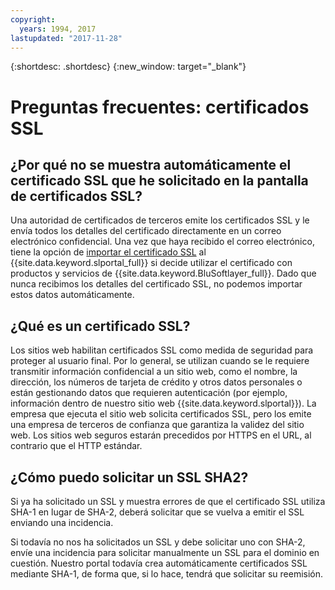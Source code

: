 ```yaml
---
copyright:
  years: 1994, 2017
lastupdated: "2017-11-28"
---
```


{:shortdesc: .shortdesc}
{:new_window: target="_blank"}

<a name="top"></a>
# Preguntas frecuentes: certificados SSL

## ¿Por qué no se muestra automáticamente el certificado SSL que he solicitado en la pantalla de certificados SSL?

Una autoridad de certificados de terceros emite los certificados SSL y le envía todos los detalles del certificado directamente en un correo electrónico confidencial. Una vez que haya recibido el correo electrónico, tiene la opción de [importar el certificado SSL](import-ssl-certificate.html) al {{site.data.keyword.slportal_full}} si decide utilizar el certificado con productos y servicios de {{site.data.keyword.BluSoftlayer_full}}. Dado que nunca recibimos los detalles del certificado SSL, no podemos importar estos datos automáticamente.

## ¿Qué es un certificado SSL?

Los sitios web habilitan certificados SSL como medida de seguridad para proteger al usuario final. Por lo general, se utilizan cuando se le requiere transmitir información confidencial a un sitio web, como el nombre, la dirección, los números de tarjeta de crédito y otros datos personales o están gestionando datos que requieren autenticación (por ejemplo, información dentro de nuestro sitio web {{site.data.keyword.slportal}}). La empresa que ejecuta el sitio web solicita certificados SSL, pero los emite una empresa de terceros de confianza que garantiza la validez del sitio web. Los sitios web seguros estarán precedidos por HTTPS en el URL, al contrario que el HTTP estándar.

## ¿Cómo puedo solicitar un SSL SHA2?

Si ya ha solicitado un SSL y muestra errores de que el certificado SSL utiliza SHA-1 en lugar de SHA-2, deberá solicitar que se vuelva a emitir el SSL enviando una incidencia.

Si todavía no nos ha solicitados un SSL y debe solicitar uno con SHA-2, envíe una incidencia para solicitar manualmente un SSL para el dominio en cuestión. Nuestro portal todavía crea automáticamente certificados SSL mediante SHA-1, de forma que, si lo hace, tendrá que solicitar su reemisión.
